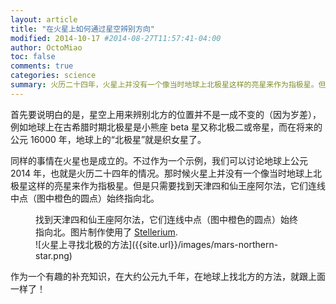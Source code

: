 ```yaml
---
layout: article
title: "在火星上如何通过星空辨别方向"
modified: 2014-10-17 #2014-08-27T11:57:41-04:00
author: OctoMiao
toc: false
comments: true
categories: science
summary: 火历二十四年，火星上并没有一个像当时地球上北极星这样的亮星来作为指极星。但是只需要找到天津四和仙王座阿尔法，它们连线中点始终指向北。
---
```




首先要说明白的是，星空上用来辨别北方的位置并不是一成不变的（因为岁差），例如地球上在古希腊时期北极星是小熊座 beta 星又称北极二或帝星，而在将来的公元 16000 年，地球上的“北极星”就是织女星了。

同样的事情在火星也是成立的。不过作为一个示例，我们可以讨论地球上公元 2014 年，也就是火历二十四年的情况。那时候火星上并没有一个像当时地球上北极星这样的亮星来作为指极星。但是只需要找到天津四和仙王座阿尔法，它们连线中点（图中橙色的圆点）始终指向北。

<figure markdown="1">
<figcaption>
找到天津四和仙王座阿尔法，它们连线中点（图中橙色的圆点）始终指向北。图片制作使用了 <a href="http://www.stellarium.org/" target="_blank">Stellerium</a>.
</figcaption>
![火星上寻找北极的方法]({{site.url}}/images/mars-northern-star.png)
</figure>

作为一个有趣的补充知识，在大约公元九千年，在地球上找北方的方法，就跟上面一样了！